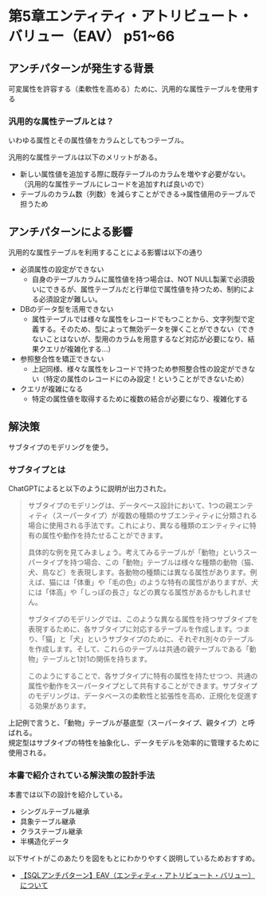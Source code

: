 # 第5章エンティティ・アトリビュート・バリュー（EAV） p51~66
## アンチパターンが発生する背景
可変属性を許容する（柔軟性を高める）ために、汎用的な属性テーブルを使用する  

### 汎用的な属性テーブルとは？
いわゆる属性とその属性値をカラムとしてもつテーブル。  

汎用的な属性テーブルは以下のメリットがある。
- 新しい属性値を追加する際に既存テーブルのカラムを増やす必要がない。（汎用的な属性テーブルにレコードを追加すれば良いので）
- テーブルのカラム数（列数）を減らすことができる→属性値用のテーブルで担うため


## アンチパターンによる影響
汎用的な属性テーブルを利用することによる影響は以下の通り
- 必須属性の設定ができない
	- 自身のテーブルカラムに属性値を持つ場合は、NOT NULL製薬で必須扱いにできるが、属性テーブルだと行単位で属性値を持つため、制約による必須設定が難しい。
- DBのデータ型を活用できない
	- 属性テーブルでは様々な属性をレコードでもつことから、文字列型で定義する。そのため、型によって無効データを弾くことができない（できないことはないが、型用のカラムを用意するなど対応が必要になり、結果クエリが複雑化する...）
- 参照整合性を矯正できない
	- 上記同様、様々な属性をレコードで持つため参照整合性の設定ができない（特定の属性のレコードにのみ設定！ということができないため）
- クエリが複雑になる
	- 特定の属性値を取得するために複数の結合が必要になり、複雑化する


## 解決策
サブタイプのモデリングを使う。  

### サブタイプとは
ChatGPTによると以下のように説明が出力された。  

>サブタイプのモデリングは、データベース設計において、1つの親エンティティ（スーパータイプ）が複数の種類のサブエンティティに分類される場合に使用される手法です。これにより、異なる種類のエンティティに特有の属性や動作を持たせることができます。
>
>具体的な例を見てみましょう。考えてみるテーブルが「動物」というスーパータイプを持つ場合、この「動物」テーブルは様々な種類の動物（猫、犬、鳥など）を表現します。各動物の種類には異なる属性があります。例えば、猫には「体重」や「毛の色」のような特有の属性がありますが、犬には「体高」や「しっぽの長さ」などの異なる属性があるかもしれません。
>
>サブタイプのモデリングでは、このような異なる属性を持つサブタイプを表現するために、各サブタイプに対応するテーブルを作成します。つまり、「猫」と「犬」というサブタイプのために、それぞれ別々のテーブルを作成します。そして、これらのテーブルは共通の親テーブルである「動物」テーブルと1対1の関係を持ちます。
>
>このようにすることで、各サブタイプに特有の属性を持たせつつ、共通の属性や動作をスーパータイプとして共有することができます。サブタイプのモデリングは、データベースの柔軟性と拡張性を高め、正規化を促進する効果があります。

上記例で言うと、「動物」テーブルが基底型（スーパータイプ、親タイプ）と呼ばれる。  
規定型はサブタイプの特性を抽象化し、データモデルを効率的に管理するために使用される。

### 本書で紹介されている解決策の設計手法
本書では以下の設計を紹介している。  
- シングルテーブル継承
- 具象テーブル継承
- クラステーブル継承
- 半構造化データ

以下サイトがこのあたりを図をもとにわかりやすく説明しているためおすすめ。
- [【SQLアンチパターン】EAV（エンティティ・アトリビュート・バリュー）について](https://note.com/standenglish/n/n4bdb1d5f2a80)
